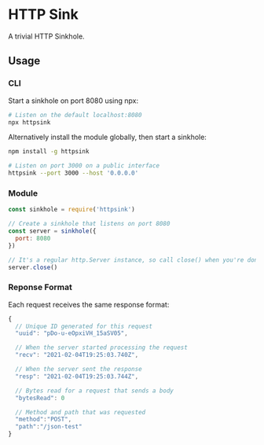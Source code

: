 # HTTP Sink

A trivial HTTP Sinkhole.

## Usage

### CLI

Start a sinkhole on port 8080 using npx:

```bash
# Listen on the default localhost:8080
npx httpsink
```

Alternatively install the module globally, then start a sinkhole:

```bash
npm install -g httpsink

# Listen on port 3000 on a public interface
httpsink --port 3000 --host '0.0.0.0'
```

### Module

```js
const sinkhole = require('httpsink')

// Create a sinkhole that listens on port 8080
const server = sinkhole({
  port: 8080
})

// It's a regular http.Server instance, so call close() when you're done
server.close()
```

### Reponse Format

Each request receives the same response format:

```js
{
  // Unique ID generated for this request
  "uuid": "pDo-u-eOpxiVH_15aSV05",

  // When the server started processing the request
  "recv": "2021-02-04T19:25:03.740Z",

  // When the server sent the response
  "resp": "2021-02-04T19:25:03.744Z",

  // Bytes read for a request that sends a body
  "bytesRead": 0

  // Method and path that was requested
  "method":"POST",
  "path":"/json-test"
}
```
